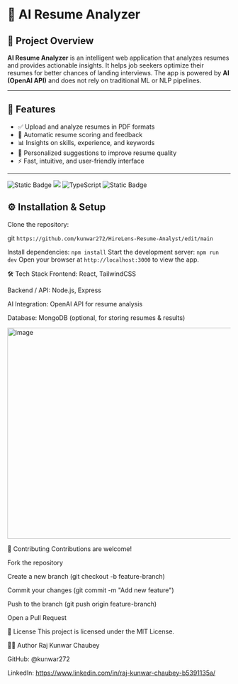 # 🤖 AI Resume Analyzer


## 📖 Project Overview
**AI Resume Analyzer** is an intelligent web application that analyzes resumes and provides actionable insights. It helps job seekers optimize their resumes for better chances of landing interviews. The app is powered by **AI (OpenAI API)** and does not rely on traditional ML or NLP pipelines.

---

## 📂 Features
- ✅ Upload and analyze resumes in PDF formats  
- 📝 Automatic resume scoring and feedback  
- 📊 Insights on skills, experience, and keywords  
- 🎯 Personalized suggestions to improve resume quality  
- ⚡ Fast, intuitive, and user-friendly interface  

---

<div>
    <img alt="Static Badge" src="https://img.shields.io/badge/React-4c84f3?style=for-the-badge&logo=react&logoColor=white">
        <img src="https://img.shields.io/badge/-Tailwind-38B2AC?style=for-the-badge&logo=tailwind-css&logoColor=white" />
        <img src="https://img.shields.io/badge/-TypeScript-black?style=for-the-badge&logoColor=white&logo=typescript&color=3178C6" alt="TypeScript" />
    <img alt="Static Badge" src="https://img.shields.io/badge/Puter.js-181758?style=for-the-badge&logoColor=white">
  </div>

## ⚙️ Installation & Setup

Clone the repository:


git ```https://github.com/kunwar272/HireLens-Resume-Analyst/edit/main```

Install dependencies:
```npm install```
Start the development server:
```npm run dev```
Open your browser at ```http://localhost:3000``` to view the app.

🛠️ Tech Stack
Frontend: React, TailwindCSS

Backend / API: Node.js, Express

AI Integration: OpenAI API for resume analysis

Database: MongoDB (optional, for storing resumes & results)

<img width="1898" height="475" alt="image" src="https://github.com/user-attachments/assets/bc0630f5-a5a4-48e2-955a-72e1ba4317a6" />



🤝 Contributing
Contributions are welcome!

Fork the repository

Create a new branch (git checkout -b feature-branch)

Commit your changes (git commit -m "Add new feature")

Push to the branch (git push origin feature-branch)

Open a Pull Request

📜 License
This project is licensed under the MIT License.

👨‍💻 Author
Raj Kunwar Chaubey

GitHub: @kunwar272

LinkedIn: https://www.linkedin.com/in/raj-kunwar-chaubey-b5391135a/




